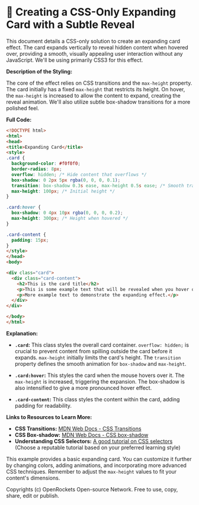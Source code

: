 # 🐞 Creating a CSS-Only Expanding Card with a Subtle Reveal


This document details a CSS-only solution to create an expanding card effect.  The card expands vertically to reveal hidden content when hovered over, providing a smooth, visually appealing user interaction without any JavaScript.  We'll be using primarily CSS3 for this effect.

**Description of the Styling:**

The core of the effect relies on CSS transitions and the `max-height` property.  The card initially has a fixed `max-height` that restricts its height. On hover, the `max-height` is increased to allow the content to expand, creating the reveal animation.  We'll also utilize subtle box-shadow transitions for a more polished feel.

**Full Code:**

```html
<!DOCTYPE html>
<html>
<head>
<title>Expanding Card</title>
<style>
.card {
  background-color: #f0f0f0;
  border-radius: 8px;
  overflow: hidden; /* Hide content that overflows */
  box-shadow: 0 2px 5px rgba(0, 0, 0, 0.1);
  transition: box-shadow 0.3s ease, max-height 0.5s ease; /* Smooth transitions */
  max-height: 100px; /* Initial height */
}

.card:hover {
  box-shadow: 0 4px 10px rgba(0, 0, 0, 0.2);
  max-height: 300px; /* Height when hovered */
}

.card-content {
  padding: 15px;
}
</style>
</head>
<body>

<div class="card">
  <div class="card-content">
    <h2>This is the card title</h2>
    <p>This is some example text that will be revealed when you hover over the card.  You can add as much content as you need here.  The card will smoothly expand to accommodate it.</p>
    <p>More example text to demonstrate the expanding effect.</p>
  </div>
</div>

</body>
</html>
```

**Explanation:**

* **`.card`:** This class styles the overall card container.  `overflow: hidden;` is crucial to prevent content from spilling outside the card before it expands.  `max-height` initially limits the card's height. The `transition` property defines the smooth animation for `box-shadow` and `max-height`.

* **`.card:hover`:** This styles the card when the mouse hovers over it.  The `max-height` is increased, triggering the expansion. The box-shadow is also intensified to give a more pronounced hover effect.

* **`.card-content`:** This class styles the content within the card, adding padding for readability.


**Links to Resources to Learn More:**

* **CSS Transitions:** [MDN Web Docs - CSS Transitions](https://developer.mozilla.org/en-US/docs/Web/CSS/transition)
* **CSS Box-shadow:** [MDN Web Docs - CSS box-shadow](https://developer.mozilla.org/en-US/docs/Web/CSS/box-shadow)
* **Understanding CSS Selectors:** [A good tutorial on CSS selectors](https://www.w3schools.com/css/css_selectors.asp) (Choose a reputable tutorial based on your preferred learning style)

This example provides a basic expanding card. You can customize it further by changing colors, adding animations, and incorporating more advanced CSS techniques.  Remember to adjust the `max-height` values to fit your content's dimensions.


Copyrights (c) OpenRockets Open-source Network. Free to use, copy, share, edit or publish.

